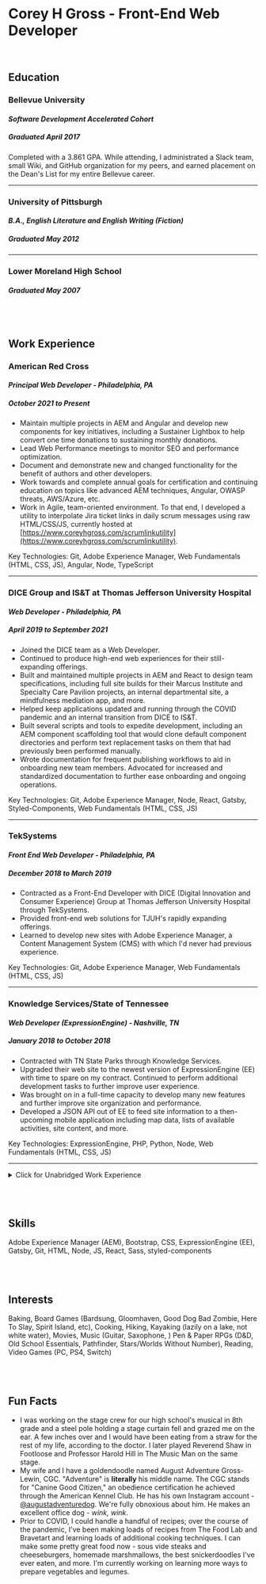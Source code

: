 # Corey H Gross - Front-End Web Developer

<br />

## Education

### **Bellevue University**

#### _Software Development Accelerated Cohort_

##### _Graduated April 2017_

Completed with a 3.861 GPA. While attending, I administrated a Slack team, small Wiki, and GitHub organization for my peers, and earned placement on the Dean's List for my entire Bellevue career.

---

### **University of Pittsburgh**

#### _B.A., English Literature and English Writing (Fiction)_

##### _Graduated May 2012_

---

### Lower Moreland High School

##### _Graduated May 2007_

<br /><br />

## Work Experience

### American Red Cross

#### _Principal Web Developer - Philadelphia, PA_

##### _October 2021 to Present_

- Maintain multiple projects in AEM and Angular and develop new components for key initiatives, including a Sustainer Lightbox to help convert one time donations to sustaining monthly donations.
- Lead Web Performance meetings to monitor SEO and performance optimization.
- Document and demonstrate new and changed functionality for the benefit of authors and other developers.
- Work towards and complete annual goals for certification and continuing education on topics like advanced AEM techniques, Angular, OWASP threats, AWS/Azure, etc.
- Work in Agile, team-oriented environment. To that end, I developed a utility to interpolate Jira ticket links in daily scrum messages using raw HTML/CSS/JS, currently hosted at [https://www.coreyhgross.com/scrumlinkutility](https://www.coreyhgross.com/scrumlinkutility).

Key Technologies: Git, Adobe Experience Manager, Web Fundamentals (HTML, CSS, JS), Angular, Node, TypeScript

---

### DICE Group and IS&T at Thomas Jefferson University Hospital

#### _Web Developer - Philadelphia, PA_

##### _April 2019 to September 2021_

- Joined the DICE team as a Web Developer.
- Continued to produce high-end web experiences for their still-expanding offerings.
- Built and maintained multiple projects in AEM and React to design team specifications, including full site builds for their Marcus Institute and Specialty Care Pavilion projects, an internal departmental site, a mindfulness mediation app, and more.
- Helped keep applications updated and running through the COVID pandemic and an internal transition from DICE to IS&T.
- Built several scripts and tools to expedite development, including an AEM component scaffolding tool that would clone default component directories and perform text replacement tasks on them that had previously been performed manually.
- Wrote documentation for frequent publishing workflows to aid in onboarding new team members. Advocated for increased and standardized documentation to further ease onboarding and ongoing operations.

Key Technologies: Git, Adobe Experience Manager, Node, React, Gatsby, Styled-Components, Web Fundamentals (HTML, CSS, JS)

---

### TekSystems

#### _Front End Web Developer - Philadelphia, PA_

##### _December 2018 to March 2019_

- Contracted as a Front-End Developer with DICE (Digital Innovation and Consumer Experience) Group at Thomas Jefferson University Hospital through TekSystems.
- Provided front-end web solutions for TJUH's rapidly expanding offerings.
- Learned to develop new sites with Adobe Experience Manager, a Content Management System (CMS) with which I'd never had previous experience.

Key Technologies: Git, Adobe Experience Manager, Web Fundamentals (HTML, CSS, JS)

---

### Knowledge Services/State of Tennessee

#### _Web Developer (ExpressionEngine) - Nashville, TN_

##### _January 2018 to October 2018_

- Contracted with TN State Parks through Knowledge Services.
- Upgraded their web site to the newest version of ExpressionEngine (EE) with time to spare on my contract. Continued to perform additional development tasks to further improve user experience.
- Was brought on in a full-time capacity to develop many new features and further improve site organization and performance.
- Developed a JSON API out of EE to feed site information to a then-upcoming mobile application including map data, lists of available activities, site content, and more.

Key Technologies: ExpressionEngine, PHP, Python, Node, Web Fundamentals (HTML, CSS, JS)

---

<details>
  <summary>Click for Unabridged Work Experience</summary>

### Southern Hobby Supply

#### _Software Engineer and Developer - Nashville, TN_

##### _October 2017 to December 2017_

- Aided SHS's burgeoning IT team as the first developer they'd ever hired.
- Modified and deployed a new e-commerce website by liaising with 3rd party CMS developers.
- Helped establish new task management and support helpdesk workflows to support customers during the launch of their new web store.

---

### Omaha Media Group

#### _Independent Contractor - Nashville, TN_

##### _June 2017 to September 2017_

- Nearly identical responsibilities to previous OMG position.
- New position accounts for working remotely and increased autonomy.

---

### Omaha Media Group

#### _Junior Web Application Developer - Omaha, NE_

##### _March 2016 to June 2017_

- Built client sites to design specifications.
- Integrated client site designs into ExpressionEngine (EE).
- Myriad other development tasks from entering content to performing SEO tuneups.
- Developed a Python script to scrape zips of images for hundreds of products from a client site and unzip them into labeled folders, a task assigned to me for at least a month; turned it into a few days of script writing and bug fixing with overnight executions.

---

### CSG International

#### _EPG Business Support - Omaha, NE_

##### _June 2015 to December 2015_

- Worked on a company-wide project cleanup effort.
- Pulled data from an Oracle database, analyzed projects, and took action according to specific criteria and interviews with project managers.
- In addition to project analysis, I also surveyed project managers regarding reporting strategies for a separate ongoing initiative.

---

### Cornerstone Staffing

#### _Data Entry Temp - Omaha, NE_

##### _September 2013 to May 2015_

- Moved data from scanned files into proprietary software used to analyze risk and determine cost for insuring fleets of motor vehicles.
- Required data manipulation and typing skills.
- Developed seeral specialized tools in Microsoft Excel to organize and analyze data more swiftly than manual methods before being accurately entered.
- Reviewed completed policies for accuracy before issuance.

---

### NCO Group

#### _Collector - Horsham, PA_

##### _February 2013 to July 2013_

- Located and provided consumers with repayment options for overdue financial arrangements.
- Professional, competitive, production-based environment.
- Training required in specialized computer systems, collection/privacy law, and call center production.
- Learned skip tracing and call-center production metrics.

</details>

<br /><br />

## Skills

Adobe Experience Manager (AEM),
Bootstrap,
CSS,
ExpressionEngine (EE),
Gatsby,
Git,
HTML,
Node,
JS,
React,
Sass,
styled-components

<br /><br />

## Interests

Baking,
Board Games (Bardsung, Gloomhaven, Good Dog Bad Zombie, Here To Slay, Spirit Island, etc),
Cooking,
Hiking,
Kayaking (lazily on a lake, not white water),
Movies,
Music (Guitar, Saxophone, )
Pen & Paper RPGs (D&D, Old School Essentials, Pathfinder, Stars/Worlds Without Number),
Reading,
Video Games (PC, PS4, Switch)

<br /><br />

## Fun Facts

- I was working on the stage crew for our high school's musical in 8th grade and a steel pole holding a stage curtain fell and grazed me on the ear. A few inches over and I would have been eating from a straw for the rest of my life, according to the doctor. I later played Reverend Shaw in Footloose and Professor Harold Hill in The Music Man on the same stage.
- My wife and I have a goldendoodle named August Adventure Gross-Lewin, CGC. "Adventure" is **literally** his middle name. The CGC stands for "Canine Good Citizen," an obedience certification he achieved through the American Kennel Club. He has his own Instagram account - [@augustadventuredog](https://www.instagram.com/augustadventuredog/). We're fully obnoxious about him. He makes an excellent office dog - _wink, wink_.
- Prior to COVID, I could handle a handful of recipes; over the course of the pandemic, I've been making loads of recipes from The Food Lab and Bravetart and learning loads of additional cooking techniques. I can make some pretty great food now - sous vide steaks and cheeseburgers, homemade marshmallows, the best snickerdoodles I've ever eaten, and more. I'm currently working on learning more ways to prepare vegetables and legumes.

